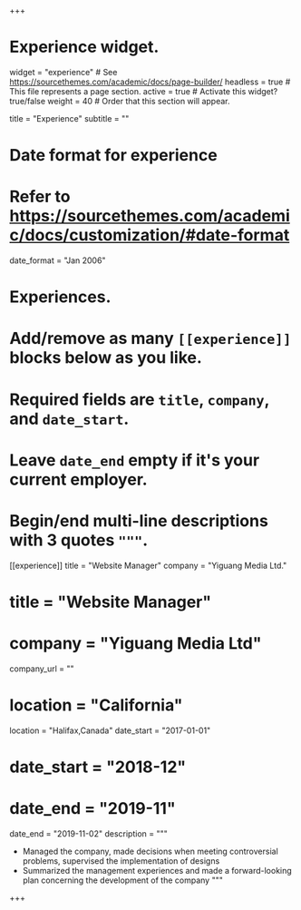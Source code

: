 +++
# Experience widget.
widget = "experience"  # See https://sourcethemes.com/academic/docs/page-builder/
headless = true  # This file represents a page section.
active = true  # Activate this widget? true/false
weight = 40  # Order that this section will appear.

title = "Experience"
subtitle = ""

# Date format for experience
#   Refer to https://sourcethemes.com/academic/docs/customization/#date-format
date_format = "Jan 2006"

# Experiences.
#   Add/remove as many `[[experience]]` blocks below as you like.
#   Required fields are `title`, `company`, and `date_start`.
#   Leave `date_end` empty if it's your current employer.
#   Begin/end multi-line descriptions with 3 quotes `"""`.

[[experience]]
    title = "Website Manager"
    company = "Yiguang Media Ltd."
   # title = "Website Manager"
   # company = "Yiguang Media Ltd"
   company_url = ""
   # location = "California"
   location = "Halifax,Canada"
   date_start = "2017-01-01"
   # date_start = "2018-12"
   # date_end = "2019-11"
   date_end = "2019-11-02"
   description = """
   

   * Managed the company, made decisions when meeting controversial problems, supervised the implementation of designs
   * Summarized the management experiences and made a forward-looking plan concerning the development of the company
   """
 
   



+++
